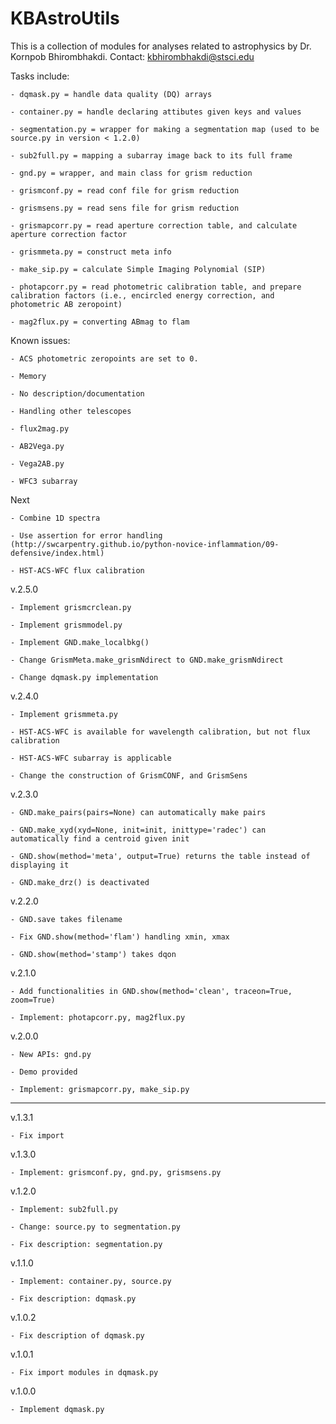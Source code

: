 # KBAstroUtils

This is a collection of modules for analyses related to astrophysics by Dr. Kornpob Bhirombhakdi. Contact: kbhirombhakdi@stsci.edu

Tasks include:

    - dqmask.py = handle data quality (DQ) arrays
    
    - container.py = handle declaring attibutes given keys and values
    
    - segmentation.py = wrapper for making a segmentation map (used to be source.py in version < 1.2.0)
    
    - sub2full.py = mapping a subarray image back to its full frame
    
    - gnd.py = wrapper, and main class for grism reduction
    
    - grismconf.py = read conf file for grism reduction
    
    - grismsens.py = read sens file for grism reduction
    
    - grismapcorr.py = read aperture correction table, and calculate aperture correction factor
    
    - grismmeta.py = construct meta info
    
    - make_sip.py = calculate Simple Imaging Polynomial (SIP)
    
    - photapcorr.py = read photometric calibration table, and prepare calibration factors (i.e., encircled energy correction, and photometric AB zeropoint)
    
    - mag2flux.py = converting ABmag to flam
        
Known issues:

    - ACS photometric zeropoints are set to 0.

    - Memory
    
    - No description/documentation
    
    - Handling other telescopes
        
    - flux2mag.py
    
    - AB2Vega.py
    
    - Vega2AB.py
    
    - WFC3 subarray
    
Next
    
    - Combine 1D spectra
    
    - Use assertion for error handling (http://swcarpentry.github.io/python-novice-inflammation/09-defensive/index.html)
    
    - HST-ACS-WFC flux calibration
    
v.2.5.0

    - Implement grismcrclean.py

    - Implement grismmodel.py
    
    - Implement GND.make_localbkg()
    
    - Change GrismMeta.make_grismNdirect to GND.make_grismNdirect
    
    - Change dqmask.py implementation
            
v.2.4.0

    - Implement grismmeta.py
    
    - HST-ACS-WFC is available for wavelength calibration, but not flux calibration
    
    - HST-ACS-WFC subarray is applicable
    
    - Change the construction of GrismCONF, and GrismSens
        
v.2.3.0

    - GND.make_pairs(pairs=None) can automatically make pairs
    
    - GND.make_xyd(xyd=None, init=init, inittype='radec') can automatically find a centroid given init
    
    - GND.show(method='meta', output=True) returns the table instead of displaying it
    
    - GND.make_drz() is deactivated
    
v.2.2.0

    - GND.save takes filename
    
    - Fix GND.show(method='flam') handling xmin, xmax
    
    - GND.show(method='stamp') takes dqon

v.2.1.0

    - Add functionalities in GND.show(method='clean', traceon=True, zoom=True)
    
    - Implement: photapcorr.py, mag2flux.py

v.2.0.0

    - New APIs: gnd.py
    
    - Demo provided
    
    - Implement: grismapcorr.py, make_sip.py
    
---

v.1.3.1

    - Fix import

v.1.3.0

    - Implement: grismconf.py, gnd.py, grismsens.py
    
v.1.2.0

    - Implement: sub2full.py

    - Change: source.py to segmentation.py
    
    - Fix description: segmentation.py

v.1.1.0

    - Implement: container.py, source.py
    
    - Fix description: dqmask.py
    
v.1.0.2

    - Fix description of dqmask.py
    
v.1.0.1

    - Fix import modules in dqmask.py
    
v.1.0.0

    - Implement dqmask.py
    